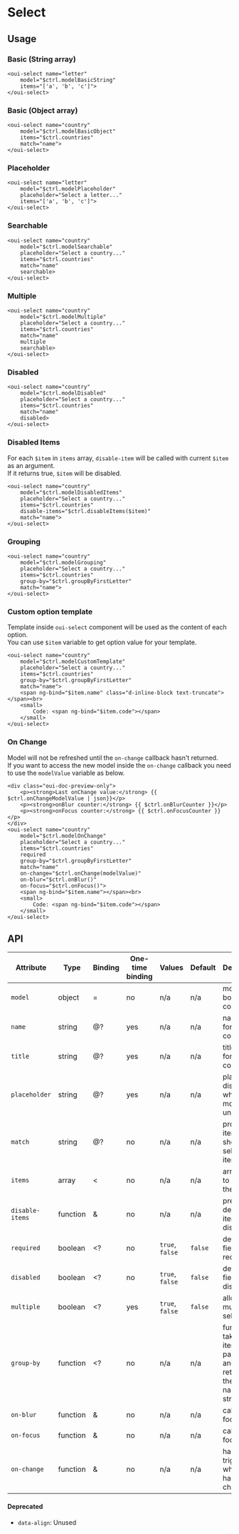 # Select

<component-status cx-design="complete" ux="complete"></component-status>

## Usage

### Basic (String array)

```html:preview
<oui-select name="letter"
    model="$ctrl.modelBasicString"
    items="['a', 'b', 'c']">
</oui-select>
```

### Basic (Object array)

```html:preview
<oui-select name="country"
    model="$ctrl.modelBasicObject"
    items="$ctrl.countries"
    match="name">
</oui-select>
```

### Placeholder

```html:preview
<oui-select name="letter"
    model="$ctrl.modelPlaceholder"
    placeholder="Select a letter..."
    items="['a', 'b', 'c']">
</oui-select>
```

### Searchable

```html:preview
<oui-select name="country"
    model="$ctrl.modelSearchable"
    placeholder="Select a country..."
    items="$ctrl.countries"
    match="name"
    searchable>
</oui-select>
```

### Multiple

```html:preview
<oui-select name="country"
    model="$ctrl.modelMultiple"
    placeholder="Select a country..."
    items="$ctrl.countries"
    match="name"
    multiple
    searchable>
</oui-select>
```

### Disabled

```html:preview
<oui-select name="country"
    model="$ctrl.modelDisabled"
    placeholder="Select a country..."
    items="$ctrl.countries"
    match="name"
    disabled>
</oui-select>
```

### Disabled Items

<oui-message type="info" dismissable="false">
    For each <code class="oui-doc-codespan">$item</code> in <code class="oui-doc-codespan">items</code> array, <code class="oui-doc-codespan">disable-item</code> will be called with current <code class="oui-doc-codespan">$item</code> as an argument. <br />
    If it returns true, <code class="oui-doc-codespan">$item</code> will be disabled. 
</oui-message>

```html:preview
<oui-select name="country"
    model="$ctrl.modelDisabledItems"
    placeholder="Select a country..."
    items="$ctrl.countries"
    disable-items="$ctrl.disableItems($item)"
    match="name">
</oui-select>
```

### Grouping

```html:preview
<oui-select name="country"
    model="$ctrl.modelGrouping"
    placeholder="Select a country..."
    items="$ctrl.countries"
    group-by="$ctrl.groupByFirstLetter"
    match="name">
</oui-select>
```

### Custom option template

<oui-message type="info" dismissable="false">
    Template inside <code class="oui-doc-codespan">oui-select</code> component will be used as the content of each option. <br />
    You can use <code class="oui-doc-codespan">$item</code> variable to get option value for your template.
</oui-message>

```html:preview
<oui-select name="country"
    model="$ctrl.modelCustomTemplate"
    placeholder="Select a country..."
    items="$ctrl.countries"
    group-by="$ctrl.groupByFirstLetter"
    match="name">
    <span ng-bind="$item.name" class="d-inline-block text-truncate"></span><br>
    <small>
        Code: <span ng-bind="$item.code"></span>
    </small>
</oui-select>
```

### On Change

<oui-message type="warning">
    Model will not be refreshed until the <code class="oui-doc-codespan">on-change</code> callback hasn't returned. <br />
    If you want to access the new model inside the <code class="oui-doc-codespan">on-change</code> callback you need to use the <code class="oui-doc-codespan">modelValue</code> variable as below.
</oui-message>

```html:preview
<div class="oui-doc-preview-only">
    <p><strong>Last onChange value:</strong> {{ $ctrl.onChangeModelValue | json}}</p>
    <p><strong>onBlur counter:</strong> {{ $ctrl.onBlurCounter }}</p>
    <p><strong>onFocus counter:</strong> {{ $ctrl.onFocusCounter }}</p>
</div>
<oui-select name="country"
    model="$ctrl.modelOnChange"
    placeholder="Select a country..."
    items="$ctrl.countries"
    required
    group-by="$ctrl.groupByFirstLetter"
    match="name"
    on-change="$ctrl.onChange(modelValue)"
    on-blur="$ctrl.onBlur()"
    on-focus="$ctrl.onFocus()">
    <span ng-bind="$item.name"></span><br>
    <small>
        Code: <span ng-bind="$item.code"></span>
    </small>
</oui-select>
```

## API

| Attribute         | Type      | Binding   | One-time binding  | Values            | Default   | Description
| ----              | ----      | ----      | ----              | ----              | ----      | ----
| `model`           | object    | =         | no                | n/a               | n/a       | model bound to component
| `name`            | string    | @?        | yes               | n/a               | n/a       | name of the form component
| `title`           | string    | @?        | yes               | n/a               | n/a       | title of the form component
| `placeholder`     | string    | @?        | yes               | n/a               | n/a       | placeholder displayed when model is undefined
| `match`           | string    | @?        | no                | n/a               | n/a       | property of item to show as selected item
| `items`           | array     | <         | no                | n/a               | n/a       | array used to populate the list
| `disable-items`   | function  | &         | no                | n/a               | n/a       | predicate to determine items to disable
| `required`        | boolean   | <?        | no                | `true`, `false`   | `false`   | define if the field is required
| `disabled`        | boolean   | <?        | no                | `true`, `false`   | `false`   | define if the field is disabled
| `multiple`        | boolean   | <?        | yes               | `true`, `false`   | `false`   | allow multiple selection
| `group-by`        | function  | <?        | no                | n/a               | n/a       | function taking an item as parameter and returning the group name as as string
| `on-blur`         | function  | &         | no                | n/a               | n/a       | called focus is lost
| `on-focus`        | function  | &         | no                | n/a               | n/a       | called on focus
| `on-change`       | function  | &         | no                | n/a               | n/a       | handler triggered when value has changed

#### Deprecated

* `data-align`: Unused
